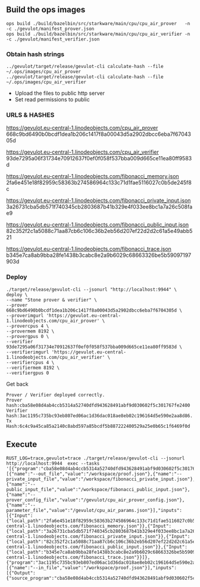 
## Build the ops images

```
ops build ./build/bazelbin/src/starkware/main/cpu/cpu_air_prover   -n -c ./gevulot/manifest_prover.json
ops build ./build/bazelbin/src/starkware/main/cpu/cpu_air_verifier -n -c ./gevulot/manifest_verifier.json
```

### Obtain hash strings

```
../gevulot/target/release/gevulot-cli calculate-hash --file ~/.ops/images/cpu_air_prover
../gevulot/target/release/gevulot-cli calculate-hash --file ~/.ops/images/cpu_air_verifier
```

- Upload the files to public http server
- Set read permissions to public

### URLS & HASHES
https://gevulot.eu-central-1.linodeobjects.com/cpu_air_prover
  668c9bd6490b0bcdf1dea1b206c1417f8a00043d5a2902dbcc6eba7f6704305d

https://gevulot.eu-central-1.linodeobjects.com/cpu_air_verifier
  93de7295a06f31734e70912637f0ef0f058f537bba009d665ce11ea80ff9583d

https://gevulot.eu-central-1.linodeobjects.com/fibonacci_memory.json
  2fa6e451e18f82959c58363b274586964c133c71d1fae5116027c0b5de245f8c

https://gevulot.eu-central-1.linodeobjects.com/fibonacci_private_input.json
  3a26731cba5db571f740345cb2803687b41b329e4f033ee8bc1a7a26c508fae9
  
https://gevulot.eu-central-1.linodeobjects.com/fibonacci_public_input.json
  82c352f2c1a5088c71aa87cb6c106c36b2eb56d207ef22d2d2c61a5e49abb521

https://gevulot.eu-central-1.linodeobjects.com/fibonacci_trace.json
  b345e7ca8ab9bba28fe1438b3cabc8e2a9b6029c68663326be5b59097197903d

### Deploy

```
./target/release/gevulot-cli --jsonurl "http://localhost:9944" \
deploy \
--name "Stone prover & verifier" \
--prover 668c9bd6490b0bcdf1dea1b206c1417f8a00043d5a2902dbcc6eba7f6704305d \
--proverimgurl 'https://gevulot.eu-central-1.linodeobjects.com/cpu_air_prover' \
--provercpus 4 \
--provermem 8192 \
--provergpus 0 \
--verifier 93de7295a06f31734e70912637f0ef0f058f537bba009d665ce11ea80ff9583d \
--verifierimgurl 'https://gevulot.eu-central-1.linodeobjects.com/cpu_air_verifier' \
--verifiercpus 4 \
--verifiermem 8192 \
--verifiergpus 0
```

Get back
```
Prover / Verifier deployed correctly.
Prover hash:cba58e08d4ab4ccb5314a52740dfd943628491abf9d030602f5c301767fe2400
Verifier hash:3ac1195c735bc93eb807ed06ac1d36dac018ae8eb02c196164d5e590e2aa8d86.
Tx Hash:6c4c9a45ca85a2140c8abd597a85bcdf5b887222400529a25e0b65c1f6469f0d
```

## Execute

```
RUST_LOG=trace,gevulot=trace ./target/release/gevulot-cli --jsonurl http://localhost:9944  exec --tasks '[{"program":"cba58e08d4ab4ccb5314a52740dfd943628491abf9d030602f5c301767fe2400","cmd_args":[{"name":"--out_file","value":"/workspace/proof.json"},{"name":"--private_input_file","value":"/workspace/fibonacci_private_input.json"},{"name":"--public_input_file","value":"/workspace/fibonacci_public_input.json"},{"name":"--prover_config_file","value":"/gevulot/cpu_air_prover_config.json"},{"name":"--parameter_file","value":"/gevulot/cpu_air_params.json"}],"inputs":[{"Input":{"local_path":"2fa6e451e18f82959c58363b274586964c133c71d1fae5116027c0b5de245f8c","vm_path":"/workspace/fibonacci_memory.json","file_url":"https://gevulot.eu-central-1.linodeobjects.com/fibonacci_memory.json"}},{"Input":{"local_path":"3a26731cba5db571f740345cb2803687b41b329e4f033ee8bc1a7a26c508fae9","vm_path":"/workspace/fibonacci_private_input.json","file_url":"https://gevulot.eu-central-1.linodeobjects.com/fibonacci_private_input.json"}},{"Input":{"local_path":"82c352f2c1a5088c71aa87cb6c106c36b2eb56d207ef22d2d2c61a5e49abb521","vm_path":"/workspace/fibonacci_public_input.json","file_url":"https://gevulot.eu-central-1.linodeobjects.com/fibonacci_public_input.json"}},{"Input":{"local_path":"b345e7ca8ab9bba28fe1438b3cabc8e2a9b6029c68663326be5b59097197903d","vm_path":"/workspace/fibonacci_trace.json","file_url":"https://gevulot.eu-central-1.linodeobjects.com/fibonacci_trace.json"}}]},{"program":"3ac1195c735bc93eb807ed06ac1d36dac018ae8eb02c196164d5e590e2aa8d86","cmd_args":[{"name":"--in_file","value":"/workspace/proof.json"}],"inputs":[{"Output":{"source_program":"cba58e08d4ab4ccb5314a52740dfd943628491abf9d030602f5c301767fe2400","file_name":"/workspace/proof.json"}}]}]'
```